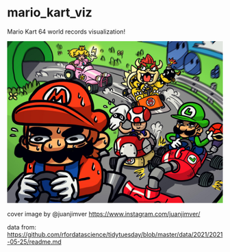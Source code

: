 # mario_kart_viz
Mario Kart 64 world records visualization!

![mario kart cover image](https://github.com/xndrmcw/mario_kart_viz/blob/main/cover_photo.jpg)

cover image by @juanjimver 
https://www.instagram.com/juanjimver/

data from:
https://github.com/rfordatascience/tidytuesday/blob/master/data/2021/2021-05-25/readme.md

